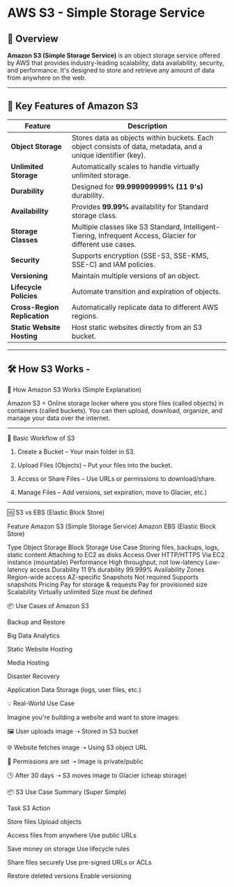 # AWS S3 - Simple Storage Service

## 📘 Overview

**Amazon S3 (Simple Storage Service)** is an object storage service offered by AWS that provides industry-leading scalability, data availability, security, and performance. It's designed to store and retrieve any amount of data from anywhere on the web.

---

## 🎯 Key Features of Amazon S3

| Feature                     | Description |
|----------------------------|-------------|
| **Object Storage**         | Stores data as objects within buckets. Each object consists of data, metadata, and a unique identifier (key). |
| **Unlimited Storage**      | Automatically scales to handle virtually unlimited storage. |
| **Durability**             | Designed for **99.999999999% (11 9's)** durability. |
| **Availability**           | Provides **99.99%** availability for Standard storage class. |
| **Storage Classes**        | Multiple classes like S3 Standard, Intelligent-Tiering, Infrequent Access, Glacier for different use cases. |
| **Security**               | Supports encryption (SSE-S3, SSE-KMS, SSE-C) and IAM policies. |
| **Versioning**             | Maintain multiple versions of an object. |
| **Lifecycle Policies**     | Automate transition and expiration of objects. |
| **Cross-Region Replication** | Automatically replicate data to different AWS regions. |
| **Static Website Hosting** | Host static websites directly from an S3 bucket. |

---

## 🛠️ How S3 Works - 
🧠 How Amazon S3 Works (Simple Explanation)

Amazon S3 = Online storage locker where you store files (called objects) in containers (called buckets). You can then upload, download, organize, and manage your data over the internet.


---

🔁 Basic Workflow of S3

1. Create a Bucket – Your main folder in S3.


2. Upload Files (Objects) – Put your files into the bucket.


3. Access or Share Files – Use URLs or permissions to download/share.


4. Manage Files – Add versions, set expiration, move to Glacier, etc.)


---

🆚 S3 vs EBS (Elastic Block Store)

Feature	Amazon S3 (Simple Storage Service)	Amazon EBS (Elastic Block Store)

Type	Object Storage	Block Storage
Use Case	Storing files, backups, logs, static content	Attaching to EC2 as disks
Access	Over HTTP/HTTPS	Via EC2 instance (mountable)
Performance	High throughput, not low-latency	Low-latency access
Durability	11 9’s durability	99.999%
Availability Zones	Region-wide access	AZ-specific
Snapshots	Not required	Supports snapshots
Pricing	Pay for storage & requests	Pay for provisioned size
Scalability	Virtually unlimited	Size must be defined


📦 Use Cases of Amazon S3

Backup and Restore

Big Data Analytics

Static Website Hosting

Media Hosting

Disaster Recovery

Application Data Storage (logs, user files, etc.)

💡 Real-World Use Case

Imagine you're building a website and want to store images:

🖼️ User uploads image ➝ Stored in S3 bucket

🌐 Website fetches image ➝ Using S3 object URL

🔐 Permissions are set ➝ Image is private/public

🕒 After 30 days ➝ S3 moves image to Glacier (cheap storage)


📦 S3 Use Case Summary (Super Simple)

Task	                         S3 Action
      
Store files                 	Upload objects

Access files from anywhere    	Use public URLs

Save money on storage	        Use lifecycle rules

Share files securely           	Use pre-signed URLs or ACLs

Restore deleted versions     	Enable versioning


